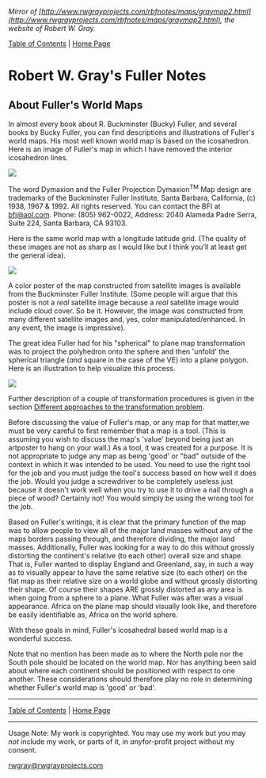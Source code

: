 <!-- Date: 6 January 2016 16:27:47 -->

*Mirror of [http://www.rwgrayprojects.com/rbfnotes/maps/graymap2.html](http://www.rwgrayprojects.com/rbfnotes/maps/graymap2.html), the website of Robert W. Gray.*

[Table of Contents](../table_of_contents.html "Table of Contents") | [Home Page](http://www.rwgrayprojects.com)

# Robert W. Gray's Fuller Notes

## About Fuller's World Maps

In almost every book about R. Buckminster (Bucky) Fuller, and several books by Bucky Fuller, you can find descriptions and illustrations of Fuller's world maps. His most well known world map is based on the icosahedron. Here is an image of Fuller's map in which I have removed the interior icosahedron lines.

![](/images/fmap2.gif)

The word Dymaxion and the Fuller Projection Dymaxion<sup>TM</sup> Map design are trademarks of the Buckminster Fuller Institute, Santa Barbara, California, (c) 1938, 1967 & 1992. All rights reserved. You can contact the BFI at [bfi@aol.com](mailto:bfi@aol.com).
Phone: (805) 962-0022, Address: 2040 Alameda Padre Serra, Suite 224, Santa Barbara, CA 93103.

Here is the same world map with a longitude latitude grid. (The quality of these images are not as sharp as I would like but I think you'll at least get the general idea).

![](/images/fmap3.gif)

A color poster of the map constructed from satellite images is available from the Buckminster Fuller Institute. (Some people will argue that this poster is not a *real* satellite image because a *real* satellite image would include cloud cover. So be it. However, the image was constructed from many different satellite images and, yes, color manipulated/enhanced. In any event, the image is impressive).

The great idea Fuller had for his "spherical" to plane map transformation was to project the polyhedron onto the sphere and then 'unfold' the spherical triangle (*and* square in the case of the VE) into a plane polygon. Here is an illustration to help visualize this process.

![](/images/mapfu1.gif)

Further description of a couple of transformation procedures is given in the section [Different approaches to the transformation problem](graymapa.html).

Before discussing the value of Fuller's map, or any map for that matter,we must be very careful to first remember that a map is a tool. (This is assuming you wish to discuss the map's 'value' beyond being just an artposter to hang on your wall.) As a tool, it was created for a purpose. It is not appropriate to judge any map as being 'good' or "bad" outside of the context in which it was intended to be used. You need to use the right tool for the job and you must judge the tool's success based on how well it does the job. Would you judge a screwdriver to be completely useless just because it doesn't work well when you try to use it to drive a nail through a piece of wood? Certainly not! You would simply be using the wrong tool for the job.

Based on Fuller's writings, it is clear that the primary function of the map was to allow people to view all of the major land masses without any of the maps borders passing through, and therefore dividing, the major land masses. Additionally, Fuller was looking for a way to do this without grossly distorting the continent's relative (to each other) overall size and shape. That is, Fuller wanted to display England and Greenland, say, in such a way as to visually appear to have the same relative size (to each other) on the flat map as their relative size on a world globe and without grossly distorting their shape. Of course their shapes ARE grossly distorted as any area is when going from a sphere to a plane. What Fuller was after was a visual appearance. Africa on the plane map should visually look like, and therefore be easily identifiable as, Africa on the world sphere.

With these goals in mind, Fuller's icosahedral based world map is a
wonderful success.

Note that no mention has been made as to where the North pole nor the South pole should be located on the world map. Nor has anything been said about where each continent should be positioned with respect to one another. These considerations should therefore play no role in determining whether Fuller's world map is 'good' or 'bad'.

<hr>

[Table of Contents](../table_of_contents.html "Table of Contents") | [Home Page](http://www.rwgrayprojects.com "rwgrayprojects.com")

<hr>

Usage Note: My work is copyrighted. You may use my work but you may *not* include my work, or parts of it, in *any*for-profit project without my consent.

[rwgray@rwgrayprojects.com](mailto:rwgray@rwgrayprojects.com)
